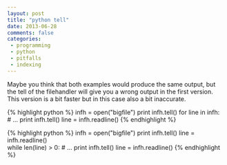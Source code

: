 ```yaml
---
layout: post
title: "python tell"
date: 2013-06-28
comments: false
categories:
 - programming
 - python
 - pitfalls
 - indexing
---
```


Maybe you think that both examples would produce the same output, but the tell of the filehandler will give you a wrong output in the first version. This version is a bit faster but in this case also a bit inaccurate.

{% highlight python %}
infh = open("bigfile")
print infh.tell()
for line in infh:
    # ...
    print infh.tell()
    line = infh.readline()
{% endhighlight %}

{% highlight python %}
infh = open("bigfile")
print infh.tell()
line = infh.readline()         
while len(line) > 0:
    # ...
    print infh.tell()
    line = infh.readline()
{% endhighlight %}


